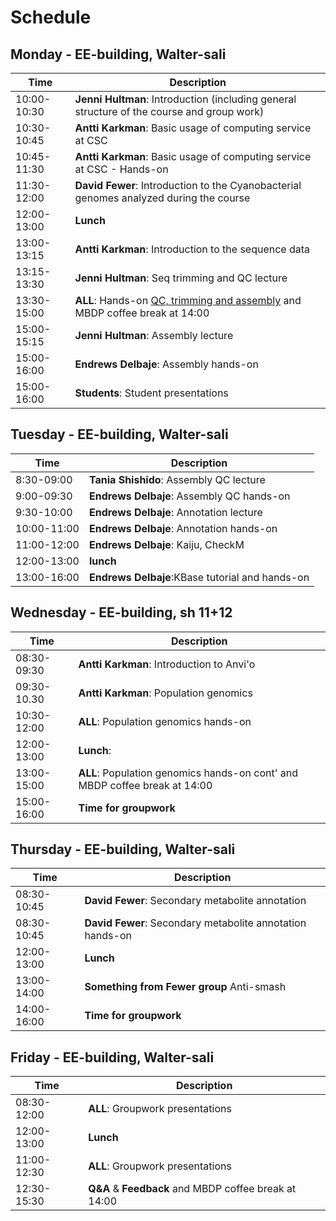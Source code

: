 # Schedule

## Monday - EE-building, Walter-sali
| Time | Description|
| --- | --- |
| 10:00-10:30 | **Jenni Hultman**: Introduction (including general structure of the course and group work)|
| 10:30-10:45 | **Antti Karkman**: Basic usage of computing service at CSC |
| 10:45-11:30 | **Antti Karkman**: Basic usage of computing service at CSC - Hands-on |
| 11:30-12:00 | **David Fewer**: Introduction to the Cyanobacterial genomes analyzed during the course|
| 12:00-13:00 | **Lunch** |
| 13:00-13:15 | **Antti Karkman**: Introduction to the sequence data |
| 13:15-13:30 | **Jenni Hultman**: Seq trimming and QC lecture |
| 13:30-15:00 | **ALL**: Hands-on [QC, trimming and assembly](Practicals/README.md#qc-and-trimming-for-illumina-reads) and MBDP coffee break at 14:00 |
| 15:00-15:15 | **Jenni Hultman**: Assembly lecture |
| 15:00-16:00 | **Endrews Delbaje**: Assembly hands-on |
| 15:00-16:00 | **Students**: Student presentations|

## Tuesday - EE-building, Walter-sali
| Time | Description |
| --- | --- |
| 8:30-09:00 | **Tania Shishido**: Assembly QC lecture |
| 9:00-09:30 | **Endrews Delbaje**: Assembly QC hands-on|
| 9:30-10:00 | **Endrews Delbaje**: Annotation lecture|
| 10:00-11:00 | **Endrews Delbaje**: Annotation hands-on|
| 11:00-12:00 | **Endrews Delbaje**: Kaiju, CheckM|
| 12:00-13:00 | **lunch** |
| 13:00-16:00 | **Endrews Delbaje**:KBase tutorial and hands-on|


## Wednesday - EE-building, sh 11+12
| Time | Description |
| --- | --- |
| 08:30-09:30 | **Antti Karkman**: Introduction to Anvi'o|
| 09:30-10.30 | **Antti Karkman**: Population genomics |
| 10:30-12:00 | **ALL**: Population genomics hands-on |
| 12:00-13:00 | **Lunch**: |
| 13:00-15:00 | **ALL**: Population genomics hands-on cont' and MBDP coffee break at 14:00|
| 15:00-16:00 | **Time for groupwork** |


## Thursday - EE-building, Walter-sali
| Time | Description |
| --- | --- |
| 08:30-10:45 | **David Fewer**: Secondary metabolite annotation|
| 08:30-10:45 | **David Fewer**: Secondary metabolite annotation hands-on|
| 12:00-13:00 | **Lunch** |
| 13:00-14:00 | **Something from Fewer group** Anti-smash |
| 14:00-16:00 | **Time for groupwork** |


## Friday - EE-building, Walter-sali
| Time | Description |
| --- | --- |
| 08:30-12:00 | **ALL**: Groupwork presentations|
| 12:00-13:00 | **Lunch** |
| 11:00-12:30 | **ALL**: Groupwork presentations|
| 12:30-15:30 | **Q&A** & **Feedback** and MBDP coffee break at 14:00|
